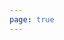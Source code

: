 ```yaml
---
page: true
---
```


<script setup>
import todo from '@theme/components/todo.vue'
const todos = [
  {
    "id": 1760790322823,
    "text": "处理重置手机",
    "done": true
  },
  {
    "id": 1760790032224,
    "text": "设计实现炫酷首页",
    "done": false
  },
  {
    "id": 1760789955558,
    "text": "设计实现logo",
    "done": false
  },
  {
    "id": 1760789900719,
    "text": "发布gitpage注意是英文版",
    "done": false
  },
  {
    "id": 1760582871637,
    "text": "svg编辑器开发",
    "done": false
  }
]
</script>

<todo :todos="todos"/>
